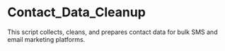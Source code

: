 # Contact_Data_Cleanup
This script collects, cleans, and prepares contact data for bulk SMS and email marketing platforms.
